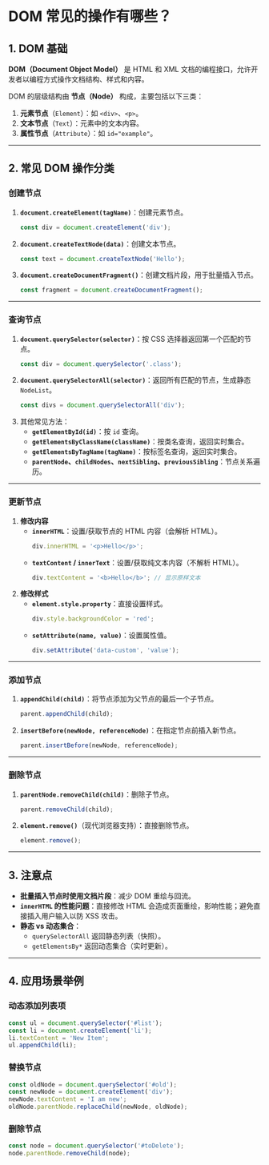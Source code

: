 # DOM 常见的操作有哪些？

## 1. DOM 基础

**DOM（Document Object Model）** 是 HTML 和 XML 文档的编程接口，允许开发者以编程方式操作文档结构、样式和内容。

DOM 的层级结构由 **节点（Node）** 构成，主要包括以下三类：

1. **元素节点**（`Element`）：如 `<div>`、`<p>`。
2. **文本节点**（`Text`）：元素中的文本内容。
3. **属性节点**（`Attribute`）：如 `id="example"`。

---

## 2. 常见 DOM 操作分类

### 创建节点

1. **`document.createElement(tagName)`**：创建元素节点。
   ```js
   const div = document.createElement('div');
   ```
2. **`document.createTextNode(data)`**：创建文本节点。
   ```js
   const text = document.createTextNode('Hello');
   ```
3. **`document.createDocumentFragment()`**：创建文档片段，用于批量插入节点。
   ```js
   const fragment = document.createDocumentFragment();
   ```

---

### 查询节点

1. **`document.querySelector(selector)`**：按 CSS 选择器返回第一个匹配的节点。
   ```js
   const div = document.querySelector('.class');
   ```
2. **`document.querySelectorAll(selector)`**：返回所有匹配的节点，生成静态 `NodeList`。
   ```js
   const divs = document.querySelectorAll('div');
   ```
3. 其他常见方法：
   - **`getElementById(id)`**：按 `id` 查询。
   - **`getElementsByClassName(className)`**：按类名查询，返回实时集合。
   - **`getElementsByTagName(tagName)`**：按标签名查询，返回实时集合。
   - **`parentNode`、`childNodes`、`nextSibling`、`previousSibling`**：节点关系遍历。

---

### 更新节点

1. **修改内容**
   - **`innerHTML`**：设置/获取节点的 HTML 内容（会解析 HTML）。
     ```js
     div.innerHTML = '<p>Hello</p>';
     ```
   - **`textContent` / `innerText`**：设置/获取纯文本内容（不解析 HTML）。
     ```js
     div.textContent = '<b>Hello</b>'; // 显示原样文本
     ```
2. **修改样式**
   - **`element.style.property`**：直接设置样式。
     ```js
     div.style.backgroundColor = 'red';
     ```
   - **`setAttribute(name, value)`**：设置属性值。
     ```js
     div.setAttribute('data-custom', 'value');
     ```

---

### 添加节点

1. **`appendChild(child)`**：将节点添加为父节点的最后一个子节点。
   ```js
   parent.appendChild(child);
   ```
2. **`insertBefore(newNode, referenceNode)`**：在指定节点前插入新节点。
   ```js
   parent.insertBefore(newNode, referenceNode);
   ```

---

### 删除节点

1. **`parentNode.removeChild(child)`**：删除子节点。
   ```js
   parent.removeChild(child);
   ```
2. **`element.remove()`**（现代浏览器支持）：直接删除节点。
   ```js
   element.remove();
   ```

---

## 3. 注意点

- **批量插入节点时使用文档片段**：减少 DOM 重绘与回流。
- **`innerHTML` 的性能问题**：直接修改 HTML 会造成页面重绘，影响性能；避免直接插入用户输入以防 XSS 攻击。
- **静态 vs 动态集合**：
  - `querySelectorAll` 返回静态列表（快照）。
  - `getElementsBy*` 返回动态集合（实时更新）。

---

## 4. 应用场景举例

### 动态添加列表项

```js
const ul = document.querySelector('#list');
const li = document.createElement('li');
li.textContent = 'New Item';
ul.appendChild(li);
```

### 替换节点

```js
const oldNode = document.querySelector('#old');
const newNode = document.createElement('div');
newNode.textContent = 'I am new';
oldNode.parentNode.replaceChild(newNode, oldNode);
```

### 删除节点

```js
const node = document.querySelector('#toDelete');
node.parentNode.removeChild(node);
```
